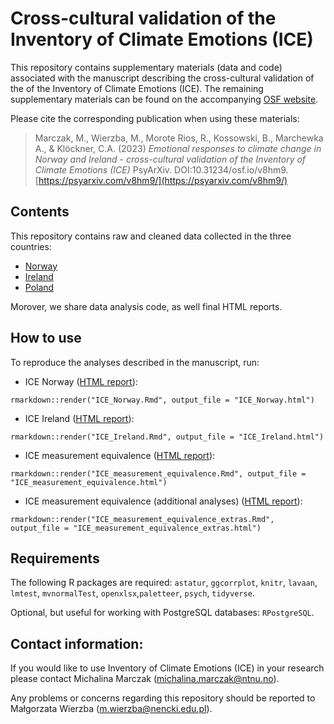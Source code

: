 # Cross-cultural validation of the Inventory of Climate Emotions (ICE)

This repository contains supplementary materials (data and code) associated with the manuscript describing the cross-cultural validation of the of the Inventory of Climate Emotions (ICE). The remaining supplementary materials can be found on the accompanying [OSF website](https://osf.io/r8g6h/).

Please cite the corresponding publication when using these materials:

> Marczak, M., Wierzba, M., Morote Rios, R., Kossowski, B., Marchewka A., & Klöckner, C.A. (2023) *Emotional responses to climate change in Norway and Ireland - cross-cultural validation of the Inventory of Climate Emotions (ICE)* PsyArXiv. DOI:10.31234/osf.io/v8hm9. [https://psyarxiv.com/v8hm9/](https://psyarxiv.com/v8hm9/)

## Contents

This repository contains raw and cleaned data collected in the three countries:
* [Norway](https://github.com/nencki-lobi/ICE-cultural-validation/raw/main/NO)
* [Ireland](https://github.com/nencki-lobi/ICE-cultural-validation/raw/main/EN)
* [Poland](https://github.com/nencki-lobi/ICE-cultural-validation/raw/main/PL)

Morover, we share data analysis code, as well final HTML reports.

## How to use

To reproduce the analyses described in the manuscript, run:

* ICE Norway ([HTML report](https://github.com/nencki-lobi/ICE-cultural-validation/blob/main/ICE_Norway.html)):

```
rmarkdown::render("ICE_Norway.Rmd", output_file = "ICE_Norway.html")
```

* ICE Ireland ([HTML report](https://github.com/nencki-lobi/ICE-cultural-validation/blob/main/ICE_Ireland.html)):

```
rmarkdown::render("ICE_Ireland.Rmd", output_file = "ICE_Ireland.html")
```

* ICE measurement equivalence ([HTML report](https://github.com/nencki-lobi/ICE-cultural-validation/blob/main/ICE_measurement_equivalence.html)):

```
rmarkdown::render("ICE_measurement_equivalence.Rmd", output_file = "ICE_measurement_equivalence.html")
```

* ICE measurement equivalence (additional analyses) ([HTML report](https://github.com/nencki-lobi/ICE-cultural-validation/blob/main/ICE_measurement_equivalence_extras.html)):

```
rmarkdown::render("ICE_measurement_equivalence_extras.Rmd", output_file = "ICE_measurement_equivalence_extras.html")
```

## Requirements

The following R packages are required: `astatur`, `ggcorrplot`, `knitr`, `lavaan`, `lmtest`, `mvnormalTest`, `openxlsx`,`paletteer`, `psych`, `tidyverse`.

Optional, but useful for working with PostgreSQL databases: `RPostgreSQL`.

## Contact information:

If you would like to use Inventory of Climate Emotions (ICE) in your research please contact Michalina Marczak (michalina.marczak@ntnu.no).

Any problems or concerns regarding this repository should be reported to Małgorzata Wierzba (m.wierzba@nencki.edu.pl).
